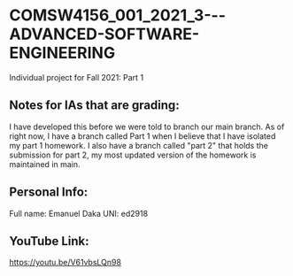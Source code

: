# COMSW4156_001_2021_3---ADVANCED-SOFTWARE-ENGINEERING
Individual project for Fall 2021: Part 1

## Notes for IAs that are grading:
I have developed this before we were told to branch our main branch.
As of right now, I have a branch called Part 1 when I believe that I have isolated my part 1 homework.
I also have a branch called "part 2" that holds the submission for part 2, my most updated version of the homework is maintained in main.

## Personal Info:
Full name: Emanuel Daka
UNI: ed2918

## YouTube Link:
https://youtu.be/V61vbsLQn98
